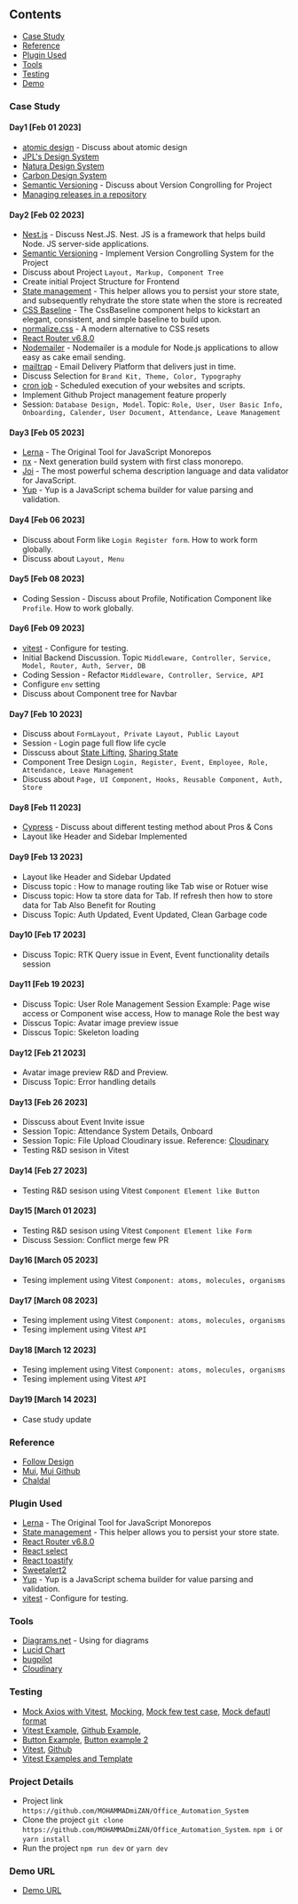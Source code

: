 ## Contents
* [Case Study](#case-study)
* [Reference](#reference)
* [Plugin Used](#plugin-used)
* [Tools](#tools)
* [Testing](#testing)
* [Demo](#demo-url)

### Case Study 

#### Day1 [Feb 01 2023]
- [atomic design](https://bradfrost.com/blog/post/atomic-web-design/) - Discuss about atomic design
- [JPL's Design System](https://nasa-jpl.github.io/explorer-1/?path=/story/introduction--page)
- [Natura Design System](https://natds-rn.natura.design/?path=/story/documentation-changelog--page)
- [Carbon Design System](https://carbondesignsystem.com/)
- [Semantic Versioning](https://semver.org/) - Discuss about Version Congrolling for Project
- [Managing releases in a repository](https://docs.github.com/en/repositories/releasing-projects-on-github/managing-releases-in-a-repository)

#### Day2 [Feb 02 2023]
- [Nest.js](https://nestjs.com/) - Discuss Nest.JS.  Nest. JS is a framework that helps build Node. JS server-side applications. 
- [Semantic Versioning](https://semver.org/) - Implement Version Congrolling System for the Project
- Discuss about Project `Layout, Markup, Component Tree`
- Create initial Project Structure for Frontend
- [State management](https://easy-peasy.vercel.app/docs/api/persist.html) - This helper allows you to persist your store state, and subsequently rehydrate the store state when the store is recreated
- [CSS Baseline](https://mui.com/material-ui/react-css-baseline/) - The CssBaseline component helps to kickstart an elegant, consistent, and simple baseline to build upon.
- [normalize.css](https://github.com/necolas/normalize.css) - A modern alternative to CSS resets
- [React Router v6.8.0](https://reactrouter.com/en/main)
- [Nodemailer](https://nodemailer.com/about/) - Nodemailer is a module for Node.js applications to allow easy as cake email sending.
- [mailtrap](https://mailtrap.io/) - Email Delivery Platform that delivers just in time.
- Discuss Selection for `Brand Kit, Theme, Color, Typography`
- [cron job](https://cron-job.org/en/) - Scheduled execution of your websites and scripts.
- Implement Github Project management feature properly
- Session: `Database Design, Model`. Topic: `Role, User, User Basic Info, Onboarding, Calender, User Document, Attendance, Leave Management` 

#### Day3 [Feb 05 2023]
- [Lerna](https://lerna.js.org/) - The Original Tool for JavaScript Monorepos
- [nx](https://nx.dev/) - Next generation build system with first class monorepo.
- [Joi](https://www.npmjs.com/package/joi) - The most powerful schema description language and data validator for JavaScript.
- [Yup](https://www.npmjs.com/package/yup) - Yup is a JavaScript schema builder for value parsing and validation.

#### Day4 [Feb 06 2023]
- Discuss about Form like `Login Register form`. How to work form globally. 
- Discuss about `Layout, Menu` 

#### Day5 [Feb 08 2023]
- Coding Session - Discuss about Profile, Notification Component like `Profile`. How to work globally. 

#### Day6 [Feb 09 2023]
- [vitest](https://vitest.dev/) - Configure for testing. 
- Initial Backend Discussion. Topic `Middleware, Controller, Service, Model, Router, Auth, Server, DB`
- Coding Session - Refactor `Middleware, Controller, Service, API`
- Configure `env` setting 
- Discuss about Component tree for Navbar

#### Day7 [Feb 10 2023]
- Discuss about `FormLayout, Private Layout, Public Layout`
- Session - Login page full flow life cycle
- Disscuss about [State Lifting](https://reactjs.org/docs/lifting-state-up.html), [Sharing State](https://beta.reactjs.org/learn/sharing-state-between-components)
- Component Tree Design  `Login, Register, Event, Employee, Role, Attendance, Leave Management`
- Discuss about `Page, UI Component, Hooks, Reusable Component, Auth, Store`

#### Day8 [Feb 11 2023]
- [Cypress](https://www.cypress.io/) - Discuss about different testing method about Pros & Cons
- Layout like Header and Sidebar Implemented 

#### Day9 [Feb 13 2023]
- Layout like Header and Sidebar Updated
- Discuss topic : How to manage routing like Tab wise or Rotuer wise 
- Discuss topic: How ta store data for Tab. If refresh then how to store data for Tab Also Benefit for Routing
- Discuss Topic: Auth Updated, Event Updated, Clean Garbage code

#### Day10 [Feb 17 2023]
- Discuss Topic: RTK Query issue in Event, Event functionality details session

#### Day11 [Feb 19 2023]
- Discuss Topic: User Role Management Session Example: Page wise access or Component wise access, How to manage Role the best way 
- Disscus Topic: Avatar image preview issue 
- Disscus Topic: Skeleton loading

#### Day12 [Feb 21 2023]
- Avatar image preview R&D and Preview. 
- Discuss Topic: Error handling details

#### Day13 [Feb 26 2023]
- Disscuss about Event Invite issue
- Session Topic: Attendance System Details, Onboard  
- Session Topic: File Upload Cloudinary issue. Reference: [Cloudinary](https://cloudinary.com/)
- Testing R&D sesison in Vitest 

#### Day14 [Feb 27 2023]
- Testing R&D sesison using Vitest `Component Element like Button`

#### Day15 [March 01 2023]
- Testing R&D sesison using Vitest `Component Element like Form`
- Discuss Session: Conflict merge few PR

#### Day16 [March 05 2023]
- Tesing implement using Vitest `Component: atoms, molecules, organisms`

#### Day17 [March 08 2023]
- Tesing implement using Vitest `Component: atoms, molecules, organisms`
- Tesing implement using Vitest `API`

#### Day18 [March 12 2023]
- Tesing implement using Vitest `Component: atoms, molecules, organisms`
- Tesing implement using Vitest `API`

#### Day19 [March 14 2023]
- Case study update

### Reference 
- [Follow Design](https://github.com/MOHAMMADmiZAN/dressmart)
- [Mui](https://mui.com/), [Mui Github](https://github.com/mui)
- [Chaldal](https://chaldal.com/)

### Plugin Used
- [Lerna](https://lerna.js.org/) - The Original Tool for JavaScript Monorepos
- [State management](https://easy-peasy.vercel.app/docs/api/persist.html) - This helper allows you to persist your store state.
- [React Router v6.8.0](https://reactrouter.com/en/main)
- [React select](https://react-select.com/home#custom-styles)
- [React toastify](https://www.npmjs.com/package/react-toastify)
- [Sweetalert2](https://sweetalert2.github.io/#download)
- [Yup](https://www.npmjs.com/package/yup) - Yup is a JavaScript schema builder for value parsing and validation.
- [vitest](https://vitest.dev/) - Configure for testing.

### Tools
- [Diagrams.net](https://www.diagrams.net/) - Using for diagrams
- [Lucid Chart](https://www.lucidchart.com/pages/)
- [bugpilot](https://www.bugpilot.io/)
- [Cloudinary](https://cloudinary.com/)

### Testing
- [Mock Axios with Vitest](https://runthatline.com/how-to-mock-axios-with-vitest/), [Mocking](https://vitest.dev/guide/mocking.html), [Mock few test case](https://github.com/IanVS/vitest-fetch-mock/blob/main/tests/api.test.js), [Mock defautl format](https://github.com/arpowers/vitest-mocking/blob/main/%40packages/example/test/example.test.ts)
- [Vitest Example](https://github.com/vitest-dev/vitest/tree/main/examples), [Github Example](https://github.com/search?q=vitest+example), 
- [Button Example](https://github.com/folows1/vitest-example01/blob/main/src/components/Button/button.test.tsx), [Button example 2](https://github.com/dnokaneda/vitest-examples/blob/main/src/components/Button.test.tsx)
- [Vitest](https://vitest.dev/guide/), [Github](https://github.com/vitest-dev/vitest)
- [Vitest Examples and Template](https://codesandbox.io/examples/package/vitest)

### Project Details
- Project link `https://github.com/MOHAMMADmiZAN/Office_Automation_System`
- Clone the project `git clone https://github.com/MOHAMMADmiZAN/Office_Automation_System`. `npm i` or `yarn install`
- Run the project `npm run dev` or `yarn dev`

### Demo URL
- [Demo URL](https://office-g22g.onrender.com/)
